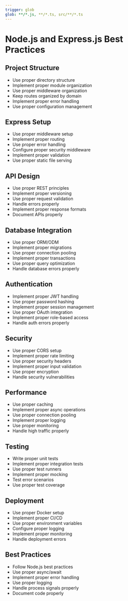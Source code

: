 ```yaml
---
trigger: glob
glob: **/*.js, **/*.ts, src/**/*.ts
---
```


# Node.js and Express.js Best Practices

## Project Structure
- Use proper directory structure
- Implement proper module organization
- Use proper middleware organization
- Keep routes organized by domain
- Implement proper error handling
- Use proper configuration management

## Express Setup
- Use proper middleware setup
- Implement proper routing
- Use proper error handling
- Configure proper security middleware
- Implement proper validation
- Use proper static file serving

## API Design
- Use proper REST principles
- Implement proper versioning
- Use proper request validation
- Handle errors properly
- Implement proper response formats
- Document APIs properly

## Database Integration
- Use proper ORM/ODM
- Implement proper migrations
- Use proper connection pooling
- Implement proper transactions
- Use proper query optimization
- Handle database errors properly

## Authentication
- Implement proper JWT handling
- Use proper password hashing
- Implement proper session management
- Use proper OAuth integration
- Implement proper role-based access
- Handle auth errors properly

## Security
- Use proper CORS setup
- Implement proper rate limiting
- Use proper security headers
- Implement proper input validation
- Use proper encryption
- Handle security vulnerabilities

## Performance
- Use proper caching
- Implement proper async operations
- Use proper connection pooling
- Implement proper logging
- Use proper monitoring
- Handle high traffic properly

## Testing
- Write proper unit tests
- Implement proper integration tests
- Use proper test runners
- Implement proper mocking
- Test error scenarios
- Use proper test coverage

## Deployment
- Use proper Docker setup
- Implement proper CI/CD
- Use proper environment variables
- Configure proper logging
- Implement proper monitoring
- Handle deployment errors

## Best Practices
- Follow Node.js best practices
- Use proper async/await
- Implement proper error handling
- Use proper logging
- Handle process signals properly
- Document code properly 